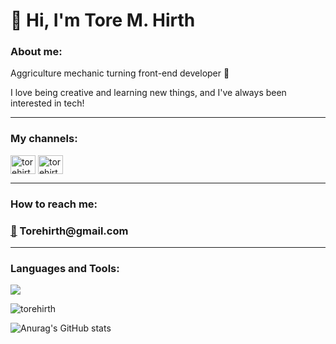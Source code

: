 <h1 align="left">👋 Hi, I'm Tore M. Hirth</h1>

<h3 align="left">About me:</h3>
<p align="left">Aggriculture mechanic turning front-end developer 🚀</p>
<p align="left">I love being creative and learning new things, and I've always been interested in tech!</p>

---

<h3 align="left">My channels:</h3>
<p align="left">
<a href="https://linkedin.com/in/torehirth" target="blank"><img align="center" src="https://raw.githubusercontent.com/rahuldkjain/github-profile-readme-generator/master/src/images/icons/Social/linked-in-alt.svg" alt="torehirth" height="30" width="40" /></a>
<a href="https://instagram.com/torehirth" target="blank"><img align="center" src="https://raw.githubusercontent.com/rahuldkjain/github-profile-readme-generator/master/src/images/icons/Social/instagram.svg" alt="torehirth" height="30" width="40" /></a>
</p>

---

<h3 align="left">How to reach me:</h3>
<h3 align="left"><a href="mailto:torehirth@gmail.com">📧</a> Torehirth@gmail.com</h3>

---

<h3 align="left">Languages and Tools:</h3>

<p align="left">
  <a href="https://skillicons.dev">
    <img src="https://skillicons.dev/icons?i=figma,git,github,vscode,html,css" />
  </a>
</p>

<p><img src="https://github-readme-stats.vercel.app/api/top-langs?username=torehirth&show_icons=true&locale=en&layout=compact&theme=transparent&title_color=2F81F7&text_color=64CCC5" alt="torehirth" /></p>

![Anurag's GitHub stats](https://github-readme-stats.vercel.app/api?username=torehirth&show_icons=true&theme=transparent&hide=issues,stars&show=prs_merged&rank_icon=github&title_colot=2F81F7&text_color=64CCC5)
